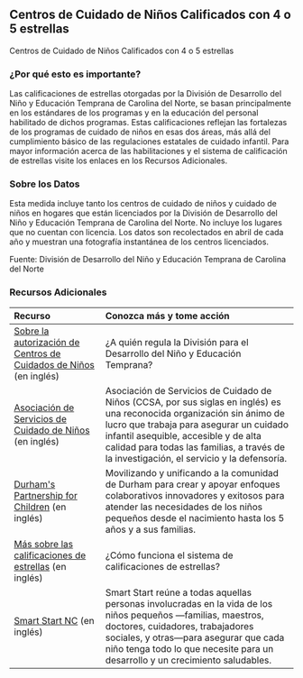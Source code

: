## Centros de Cuidado de Niños Calificados con 4 o 5 estrellas
Centros de Cuidado de Niños Calificados con 4 o 5 estrellas

### ¿Por qué esto es importante?
Las calificaciones de estrellas otorgadas por la División de Desarrollo del Niño y Educación Temprana de Carolina del Norte, se basan principalmente en los estándares de los programas y en la educación del personal habilitado de dichos programas. Estas calificaciones reflejan las fortalezas de los programas de cuidado de niños en esas dos áreas, más allá del cumplimiento básico de las regulaciones estatales de cuidado infantil. Para mayor información acerca de las habilitaciones y el sistema de calificación de estrellas visite los enlaces en los Recursos Adicionales.

### Sobre los Datos
Esta medida incluye tanto los centros de cuidado de niños y cuidado de niños en hogares que están licenciados por la División de Desarrollo del Niño y Educación Temprana de Carolina del Norte. No incluye los lugares que no cuentan con licencia. Los datos son recolectados en abril de cada año y muestran una fotografía instantánea de los centros licenciados.

Fuente: División de Desarrollo del Niño y Educación Temprana de Carolina del Norte

### Recursos Adicionales

|Recurso | Conozca más y tome acción |
|:--- | :--- |
|[Sobre la autorización de Centros de Cuidados de Niños](http://ncchildcare.nc.gov/providers/pv_sn2_rcc.asp) (en inglés) | ¿A quién regula la División para el Desarrollo del Niño y Educación Temprana?
|[Asociación de Servicios de Cuidado de Niños](http://www.childcareservices.org/) (en inglés) | Asociación de Servicios de Cuidado de Niños (CCSA, por sus siglas en inglés) es una reconocida organización sin ánimo de lucro que trabaja para asegurar un cuidado infantil asequible, accesible y de alta calidad para todas las familias, a través de la investigación, el servicio y la defensoría.
|[Durham's Partnership for Children](http://www.dpfc.net/) (en inglés) | Movilizando y unificando a la comunidad de Durham para crear y apoyar enfoques colaborativos innovadores y exitosos para atender las necesidades de los niños pequeños desde el nacimiento hasta los 5 años y a sus familias.
|[Más sobre las calificaciones de estrellas](http://ncchildcare.nc.gov/providers/pv_sn2_hpae.asp) (en inglés) | ¿Cómo funciona el sistema de calificaciones de estrellas?
|[Smart Start NC](http://www.smartstart.org/) (en inglés)| Smart Start reúne a todas aquellas personas involucradas en la vida de los niños pequeños —familias, maestros, doctores, cuidadores, trabajadores sociales, y otras—para asegurar que cada niño tenga todo lo que necesite para un desarrollo y un crecimiento saludables.
